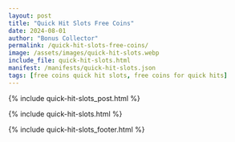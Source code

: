 ```yaml
---
layout: post
title: "Quick Hit Slots Free Coins"
date: 2024-08-01
author: "Bonus Collector"
permalink: /quick-hit-slots-free-coins/
image: /assets/images/quick-hit-slots.webp
include_file: quick-hit-slots.html
manifest: /manifests/quick-hit-slots.json
tags: [free coins quick hit slots, free coins for quick hits]
---
```


{% include quick-hit-slots_post.html %}

{% include quick-hit-slots.html %}

{% include quick-hit-slots_footer.html %}